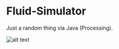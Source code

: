 # Fluid-Simulator

Just a random thing via Java (Processing).

![alt text](https://sun1-91.userapi.com/xJq_9eAx3D69u_K8hekbChl7-Lr9gvUlHmNm4w/ApZMcQjKGrI.jpg)
